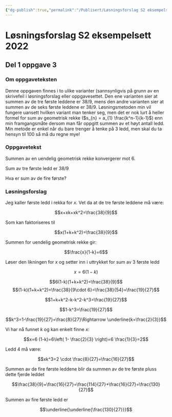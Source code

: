 ```yaml
---
{"dg-publish":true,"permalink":"/Publisert/Løsningsforslag S2 eksempelsett 2022/","title":"Løsningsforslag S2 eksempelsett 2022","tags":["matematikk","S2"]}
---
```



# Løsningsforslag S2 eksempelsett 2022

## Del 1 oppgave 3
### Om oppgaveteksten
Denne oppgaven finnes i to ulike varianter (sannsynligvis på grunn av en skrivefeil i løsningsforslag eller oppgavesettet. Den ene varianten sier at summen av de tre første leddene er 38/9, mens den andre varianten sier at summen av de seks første leddene er 38/9. Løsningsmetoden min vil fungere uansett hvilken variant man tenker seg, men det er nok lurt å heller formel for sum av geometrisk rekke ($s_{n} = a_{1} \frac{k^n-1}{k-1}$) enn min framgangsmåte dersom man får oppgitt summen av et høyt antall ledd. Min metode er enkel når du bare trenger å tenke på 3 ledd, men skal du ta hensyn til 100 så må du regne mye!

### Oppgavetekst
Summen av en uendelig geometrisk rekke konvergerer mot 6.

Sum av tre første ledd er 38/9

Hva er sum av de fire første?

### Løsningsforslag
Jeg kaller første ledd i rekka for $x$. Vet da at de tre første leddene må være:

$$x+xk+xk^2=\frac{38}{9}$$

Som kan faktoriseres til 

$$x(1+k+k^2)=\frac{38}{9}$$

Summen for uendelig geometrisk rekke gir:

$$\frac{x}{1-k}=6$$

Løser den likningen for $x$ og setter inn i uttrykket for sum av 3 første ledd 

$$x=6(1-k)$$

$$6(1-k)(1+k+k^2)=\frac{38}{9}$$
$$(1-k)(1+k+k^2)=\frac{38}{9\cdot 6}=\frac{38}{54}=\frac{19}{27}$$

$$1+k+k^2-k-k^2-k^3=\frac{19}{27}$$

$$1-k^3=\frac{19}{27}$$

$$k^3=1-\frac{19}{27}=\frac{8}{27}\Rightarrow \underline{k=\frac{2}{3}}$$

Vi har nå funnet $k$ og kan enkelt finne $x$:

$$x=6 (1-k)=6\left( 1- \frac{2}{3} \right)=6 \frac{1}{3}=2$$

Ledd 4 må være:

$$xk^3=2 \cdot \frac{8}{27}=\frac{16}{27}$$

Summen av de fire første leddene blir da summen av de tre første pluss dette fjerde leddet

$$\frac{38}{9}+\frac{16}{27}=\frac{114}{27}+\frac{16}{27}=\frac{130}{27}$$

Summen av fire første ledd er 

$$\underline{\underline{\frac{130}{27}}}$$
